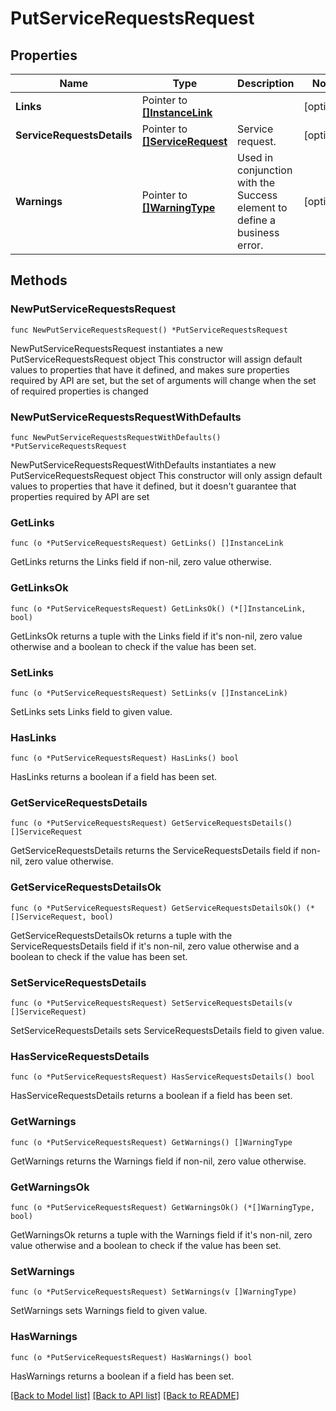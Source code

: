 # PutServiceRequestsRequest

## Properties

Name | Type | Description | Notes
------------ | ------------- | ------------- | -------------
**Links** | Pointer to [**[]InstanceLink**](InstanceLink.md) |  | [optional] 
**ServiceRequestsDetails** | Pointer to [**[]ServiceRequest**](ServiceRequest.md) | Service request. | [optional] 
**Warnings** | Pointer to [**[]WarningType**](WarningType.md) | Used in conjunction with the Success element to define a business error. | [optional] 

## Methods

### NewPutServiceRequestsRequest

`func NewPutServiceRequestsRequest() *PutServiceRequestsRequest`

NewPutServiceRequestsRequest instantiates a new PutServiceRequestsRequest object
This constructor will assign default values to properties that have it defined,
and makes sure properties required by API are set, but the set of arguments
will change when the set of required properties is changed

### NewPutServiceRequestsRequestWithDefaults

`func NewPutServiceRequestsRequestWithDefaults() *PutServiceRequestsRequest`

NewPutServiceRequestsRequestWithDefaults instantiates a new PutServiceRequestsRequest object
This constructor will only assign default values to properties that have it defined,
but it doesn't guarantee that properties required by API are set

### GetLinks

`func (o *PutServiceRequestsRequest) GetLinks() []InstanceLink`

GetLinks returns the Links field if non-nil, zero value otherwise.

### GetLinksOk

`func (o *PutServiceRequestsRequest) GetLinksOk() (*[]InstanceLink, bool)`

GetLinksOk returns a tuple with the Links field if it's non-nil, zero value otherwise
and a boolean to check if the value has been set.

### SetLinks

`func (o *PutServiceRequestsRequest) SetLinks(v []InstanceLink)`

SetLinks sets Links field to given value.

### HasLinks

`func (o *PutServiceRequestsRequest) HasLinks() bool`

HasLinks returns a boolean if a field has been set.

### GetServiceRequestsDetails

`func (o *PutServiceRequestsRequest) GetServiceRequestsDetails() []ServiceRequest`

GetServiceRequestsDetails returns the ServiceRequestsDetails field if non-nil, zero value otherwise.

### GetServiceRequestsDetailsOk

`func (o *PutServiceRequestsRequest) GetServiceRequestsDetailsOk() (*[]ServiceRequest, bool)`

GetServiceRequestsDetailsOk returns a tuple with the ServiceRequestsDetails field if it's non-nil, zero value otherwise
and a boolean to check if the value has been set.

### SetServiceRequestsDetails

`func (o *PutServiceRequestsRequest) SetServiceRequestsDetails(v []ServiceRequest)`

SetServiceRequestsDetails sets ServiceRequestsDetails field to given value.

### HasServiceRequestsDetails

`func (o *PutServiceRequestsRequest) HasServiceRequestsDetails() bool`

HasServiceRequestsDetails returns a boolean if a field has been set.

### GetWarnings

`func (o *PutServiceRequestsRequest) GetWarnings() []WarningType`

GetWarnings returns the Warnings field if non-nil, zero value otherwise.

### GetWarningsOk

`func (o *PutServiceRequestsRequest) GetWarningsOk() (*[]WarningType, bool)`

GetWarningsOk returns a tuple with the Warnings field if it's non-nil, zero value otherwise
and a boolean to check if the value has been set.

### SetWarnings

`func (o *PutServiceRequestsRequest) SetWarnings(v []WarningType)`

SetWarnings sets Warnings field to given value.

### HasWarnings

`func (o *PutServiceRequestsRequest) HasWarnings() bool`

HasWarnings returns a boolean if a field has been set.


[[Back to Model list]](../README.md#documentation-for-models) [[Back to API list]](../README.md#documentation-for-api-endpoints) [[Back to README]](../README.md)


